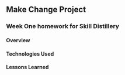 ## Make Change Project 

### Week One homework for Skill Distillery 

#### Overview

#### Technologies Used

#### Lessons Learned